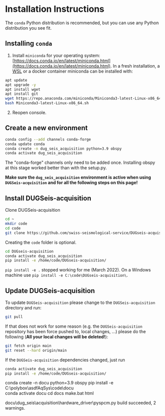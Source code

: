 # Installation Instructions

The `conda` Python distribution is recommended, but you can use any Python
distribution you see fit.

## Installing `conda`

1. Install `miniconda` for your operating system: [https://docs.conda.io/en/latest/miniconda.html](https://docs.conda.io/en/latest/miniconda.html). In a fresh installation, a [WSL](https://de.wikipedia.org/wiki/Windows-Subsystem_f%C3%BCr_Linux) or a docker container miniconda can be installed with:

```bash
apt update
apt upgrade -y
apt install wget
apt install git
wget https://repo.anaconda.com/miniconda/Miniconda3-latest-Linux-x86_64.sh
bash Miniconda3-latest-Linux-x86_64.sh
```
2. Reopen console.

## Create a new environment

```bash
conda config --add channels conda-forge
conda update conda
conda create -n dug_seis_acquisition python=3.9 obspy
conda activate dug_seis_acquisition
```

The "conda-forge" channels only need to be added once.
Installing obspy at this stage worked better than with the setup.py.

**Make sure the `dug_seis_acquisition` environment is active when using `DUGSeis-acquisition` and for
all the following steps on this page!**


## Install DUGSeis-acquisition

Clone DUGSeis-acquisition

```bash
cd ~
mkdir code
cd code
git clone https://github.com/swiss-seismological-service/DUGseis-acquisition.git
```
Creating the `code` folder is optional.

```bash
cd DUGseis-acquisition
conda activate dug_seis_acquisition
pip install -e /home/code/DUGseis-acquisition/
```
`pip install -e .` stopped working for me (March 2022).
On a Windows machine use `pip install -e C:\code\DUGseis-acquisition\`.

## Update DUGSeis-acquisition

To update `DUGSeis-acquisition` please change to the `DUGSeis-acquisition` directory and run:

```bash
git pull
```

If that does not work for some reason (e.g. the `DUGSeis-acquisition` repository has been
force pushed to, local changes, ...) please do the following (**All your local
changes will be deleted!**):

```bash
git fetch origin main
git reset --hard origin/main
```

If the `DUGSeis-acquisition` dependencies changed, just run

```bash
conda activate dug_seis_acquisition
pip install -e /home/code/DUGseis-acquisition/
```


conda create -n docu python=3.9 obspy
pip install -e C:\polybox\asdfAqSys\code\docu\
conda activate docu
cd docs
make.bat html


docu\dug_seis\acquisition\hardware_driver\pyspcm.py
build succeeded, 2 warnings.
